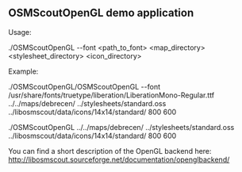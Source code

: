 ## OSMScoutOpenGL demo application

Usage:

./OSMScoutOpenGL --font <path_to_font> <map_directory> <stylesheet_directory> <icon_directory> <width>

Example:

./OSMScoutOpenGL/OSMScoutOpenGL --font /usr/share/fonts/truetype/liberation/LiberationMono-Regular.ttf ../../maps/debrecen/ ../stylesheets/standard.oss ../libosmscout/data/icons/14x14/standard/ 800 600

./OSMScoutOpenGL ../../maps/debrecen/ ../stylesheets/standard.oss ../libosmscout/data/icons/14x14/standard/ 800 600

You can find a short description of the OpenGL backend here:
http://libosmscout.sourceforge.net/documentation/openglbackend/